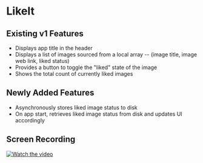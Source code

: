 # LikeIt
## Existing v1 Features
* Displays app title in the header
* Displays a list of images sourced from a local array -- (image title, image web link, liked status)
* Provides a button to toggle the "liked" state of the image
* Shows the total count of currently liked images

## Newly Added Features
* Asynchronously stores liked image status to disk
* On app start, retrieves liked image status from disk and updates UI accordingly

## Screen Recording
[![Watch the video](https://github.com/harshalogale/reactnative/assets/87568874/78a02ac9-9f5a-4793-80ed-622e75731bd7)](https://github.com/harshalogale/reactnative/assets/87568874/0b6cabff-16e6-4f7b-9dc4-892c60b00514.mov)
